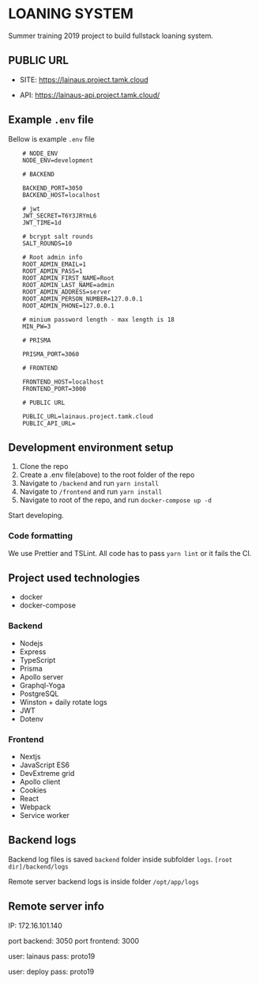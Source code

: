 # LOANING SYSTEM

Summer training 2019 project to build fullstack loaning system.

## PUBLIC URL

- SITE: https://lainaus.project.tamk.cloud

- API: https://lainaus-api.project.tamk.cloud/

## Example `.env` file

Bellow is example `.env` file

```
    # NODE_ENV
    NODE_ENV=development

    # BACKEND

    BACKEND_PORT=3050
    BACKEND_HOST=localhost

    # jwt
    JWT_SECRET=T6Y3JRYmL6
    JWT_TIME=1d

    # bcrypt salt rounds
    SALT_ROUNDS=10

    # Root admin info
    ROOT_ADMIN_EMAIL=1
    ROOT_ADMIN_PASS=1
    ROOT_ADMIN_FIRST_NAME=Root
    ROOT_ADMIN_LAST_NAME=admin
    ROOT_ADMIN_ADDRESS=server
    ROOT_ADMIN_PERSON_NUMBER=127.0.0.1
    ROOT_ADMIN_PHONE=127.0.0.1

    # minium password length - max length is 18
    MIN_PW=3

    # PRISMA

    PRISMA_PORT=3060

    # FRONTEND

    FRONTEND_HOST=localhost
    FRONTEND_PORT=3000

    # PUBLIC URL

    PUBLIC_URL=lainaus.project.tamk.cloud
    PUBLIC_API_URL=
```

## Development environment setup

1. Clone the repo
2. Create a .env file(above) to the root folder of the repo
3. Navigate to `/backend` and run `yarn install`
4. Navigate to `/frontend` and run `yarn install`
5. Navigate to root of the repo, and run `docker-compose up -d`

Start developing.

### Code formatting

We use Prettier and TSLint.
All code has to pass `yarn lint` or it fails the CI.

## Project used technologies

- docker
- docker-compose

### Backend

- Nodejs
- Express
- TypeScript
- Prisma
- Apollo server
- Graphql-Yoga
- PostgreSQL
- Winston + daily rotate logs
- JWT
- Dotenv

### Frontend

- Nextjs
- JavaScript ES6
- DevExtreme grid
- Apollo client
- Cookies
- React
- Webpack
- Service worker

## Backend logs

Backend log files is saved `backend` folder inside subfolder `logs`. `[root dir]/backend/logs`

Remote server backend logs is inside folder `/opt/app/logs`

## Remote server info

IP: 172.16.101.140

port backend: 3050
port frontend: 3000

user: lainaus
pass: proto19

user: deploy
pass: proto19
